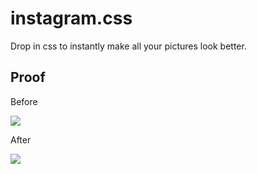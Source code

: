# instagram.css

Drop in css to instantly make all your pictures look better.

## Proof
Before

![](http://i.imgur.com/a81hrai.jpg)

After

![](http://i.imgur.com/lVeHMjG.jpg)
